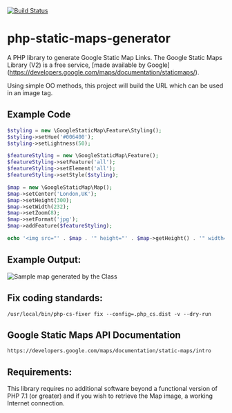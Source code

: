 

[![Build Status](https://travis-ci.org/bensquire/php-static-maps-generator.svg?branch=master)](https://travis-ci.org/bensquire/php-static-maps-generator)


# php-static-maps-generator
A PHP library to generate Google Static Map Links. The Google Static Maps Library (V2) is a free service, [made available by Google] (https://developers.google.com/maps/documentation/staticmaps/).

Using simple OO methods, this project will build the URL which can be used in an image tag.


## Example Code
```php
$styling = new \GoogleStaticMap\Feature\Styling();
$styling->setHue('#006400');
$styling->setLightness(50);

$featureStyling = new \GoogleStaticMap\Feature();
$featureStyling->setFeature('all');
$featureStyling->setElement('all');
$featureStyling->setStyle($styling);

$map = new \GoogleStaticMap\Map();
$map->setCenter('London,UK');
$map->setHeight(300);
$map->setWidth(232);
$map->setZoom(8);
$map->setFormat('jpg');
$map->addFeature($featureStyling);

echo '<img src="' . $map . '" height="' . $map->getHeight() . '" width="' . $map->getWidth() . '" />';

```

## Example Output:
![Sample map generated by the Class](http://maps.google.com/maps/api/staticmap?center=London%2CUK&zoom=8&language=en-GB&maptype=roadmap&format=jpg&size=232x300&scale=1&style=feature:all|element:all|lightness:50|hue:0x006400|visibility:on|invert_lightness:false&sensor=false)


## Fix coding standards:
    /usr/local/bin/php-cs-fixer fix --config=.php_cs.dist -v --dry-run


## Google Static Maps API Documentation
    https://developers.google.com/maps/documentation/static-maps/intro

## Requirements:
This library requires no additional software beyond a functional version of PHP
7.1 (or greater) and if you wish to retrieve the Map image, a working Internet
connection.